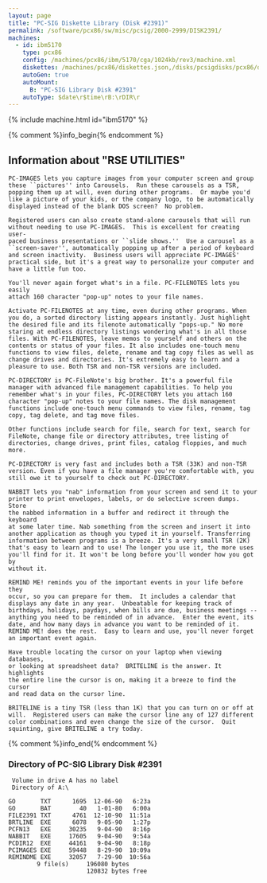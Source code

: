 ```yaml
---
layout: page
title: "PC-SIG Diskette Library (Disk #2391)"
permalink: /software/pcx86/sw/misc/pcsig/2000-2999/DISK2391/
machines:
  - id: ibm5170
    type: pcx86
    config: /machines/pcx86/ibm/5170/cga/1024kb/rev3/machine.xml
    diskettes: /machines/pcx86/diskettes.json,/disks/pcsigdisks/pcx86/diskettes.json
    autoGen: true
    autoMount:
      B: "PC-SIG Library Disk #2391"
    autoType: $date\r$time\rB:\rDIR\r
---
```


{% include machine.html id="ibm5170" %}

{% comment %}info_begin{% endcomment %}

## Information about "RSE UTILITIES"

    PC-IMAGES lets you capture images from your computer screen and group
    these ``pictures'' into Carousels.  Run these carousels as a TSR,
    popping them up at will, even during other programs.  Or maybe you'd
    like a picture of your kids, or the company logo, to be automatically
    displayed instead of the blank DOS screen?  No problem.
    
    Registered users can also create stand-alone carousels that will run
    without needing to use PC-IMAGES.  This is excellent for creating user-
    paced business presentations or ``slide shows.''  Use a carousel as a
    ``screen-saver'', automatically popping up after a period of keyboard
    and screen inactivity.  Business users will appreciate PC-IMAGES'
    practical side, but it's a great way to personalize your computer and
    have a little fun too.
    
    You'll never again forget what's in a file. PC-FILENOTES lets you easily
    attach 160 character "pop-up" notes to your file names.
    
    Activate PC-FILENOTES at any time, even during other programs. When
    you do, a sorted directory listing appears instantly. Just highlight
    the desired file and its filenote automatically "pops-up." No more
    staring at endless directory listings wondering what's in all those
    files. With PC-FILENOTES, leave memos to yourself and others on the
    contents or status of your files. It also includes one-touch menu
    functions to view files, delete, rename and tag copy files as well as
    change drives and directories. It's extremely easy to learn and a
    pleasure to use. Both TSR and non-TSR versions are included.
    
    PC-DIRECTORY is PC-FileNote's big brother. It's a powerful file
    manager with advanced file management capabilities. To help you
    remember what's in your files, PC-DIRECTORY lets you attach 160
    character "pop-up" notes to your file names. The disk management
    functions include one-touch menu commands to view files, rename, tag
    copy, tag delete, and tag move files.
    
    Other functions include search for file, search for text, search for
    FileNote, change file or directory attributes, tree listing of
    directories, change drives, print files, catalog floppies, and much
    more.
    
    PC-DIRECTORY is very fast and includes both a TSR (33K) and non-TSR
    version. Even if you have a file manager you're comfortable with, you
    still owe it to yourself to check out PC-DIRECTORY.
    
    NABBIT lets you "nab" information from your screen and send it to your
    printer to print envelopes, labels, or do selective screen dumps. Store
    the nabbed information in a buffer and redirect it through the keyboard
    at some later time. Nab something from the screen and insert it into
    another application as though you typed it in yourself. Transferring
    information between programs is a breeze. It's a very small TSR (2K)
    that's easy to learn and to use! The longer you use it, the more uses
    you'll find for it. It won't be long before you'll wonder how you got by
    without it.
    
    REMIND ME! reminds you of the important events in your life before they
    occur, so you can prepare for them.  It includes a calendar that
    displays any date in any year.  Unbeatable for keeping track of
    birthdays, holidays, paydays, when bills are due, business meetings --
    anything you need to be reminded of in advance.  Enter the event, its
    date, and how many days in advance you want to be reminded of it.
    REMIND ME! does the rest.  Easy to learn and use, you'll never forget
    an important event again.
    
    Have trouble locating the cursor on your laptop when viewing databases,
    or looking at spreadsheet data?  BRITELINE is the answer. It highlights
    the entire line the cursor is on, making it a breeze to find the cursor
    and read data on the cursor line.
    
    BRITELINE is a tiny TSR (less than 1K) that you can turn on or off at
    will.  Registered users can make the cursor line any of 127 different
    color combinations and even change the size of the cursor.  Quit
    squinting, give BRITELINE a try today.
{% comment %}info_end{% endcomment %}


### Directory of PC-SIG Library Disk #2391

     Volume in drive A has no label
     Directory of A:\

    GO       TXT      1695  12-06-90   6:23a
    GO       BAT        40   1-01-80   6:00a
    FILE2391 TXT      4761  12-10-90  11:51a
    BRTLINE  EXE      6078   9-05-90   1:27p
    PCFN13   EXE     30235   9-04-90   8:16p
    NABBIT   EXE     17605   9-04-90   9:54a
    PCDIR12  EXE     44161   9-04-90   8:18p
    PCIMAGES EXE     59448   8-29-90  10:09a
    REMINDME EXE     32057   7-29-90  10:56a
            9 file(s)     196080 bytes
                          120832 bytes free

